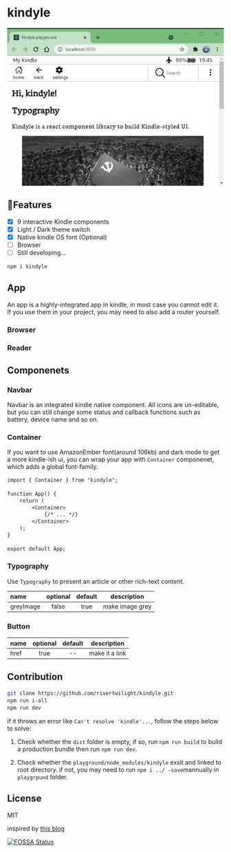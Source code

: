 # kindyle

![](/screenshots/cover.jpg)

## 🍊Features

-   [x] 9 interactive Kindle components
-   [x] Light / Dark theme switch
-   [x] Native kindle OS font (Optional)
-   [ ] Browser
-   [ ] Still developing...

```bash
npm i kindyle
```

## App

An app is a highly-integrated app in kindle, in most case you cannot edit it. If you use them in your project, you may need to also add a router yourself.

### Browser

### Reader

## Componenets

### Navbar

Navbar is an integrated kindle native component. All icons are un-editable, but you can still change some status and callback functions such as battery, device name and so on.

### Container

If you want to use AmazonEmber font(around 106kb) and dark mode to get a more kindle-ish ui, you can wrap your app with `Container` componenet, which adds a global font-family.

```JSX
import { Container } from "kindyle";

function App() {
	return (
		<Container>
            {/* ... */}
		</Container>
	);
}

export default App;
```

### Typography

Use `Typography` to present an article or other rich-text content.

| name      | optional | default | description     |
| :-------- | :------: | :-----: | --------------- |
| greyImage |  false   |  true   | make image grey |

### Button

| name | optional | default | description    |
| :--- | :------: | :-----: | -------------- |
| href |   true   |   --    | make it a link |

## Contribution

```bash
git clone https://github.com/rivertwilight/kindyle.git
npm run i-all
npm run dev
```

if it throws an error like `Can't resolve 'kindle'...`, follow the steps below to solve:

1. Check whether the `dist` folder is empty, if so, run `npm run build` to build a production bundle then run `npm run dev`.

2. Check whether the `playground/node_modules/kindyle` exsit and linked to root directory. if not, you may need to run `npm i ../ -save`mannually in `playgrpund` folder.

## License

MIT

inspired by [this blog](https://ash.ms)

[![FOSSA Status](https://app.fossa.com/api/projects/git%2Bgithub.com%2FRiverTwilight%2Fkindyle.svg?type=large)](https://app.fossa.com/projects/git%2Bgithub.com%2FRiverTwilight%2Fkindyle?ref=badge_large)
